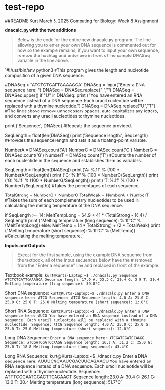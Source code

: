 # test-repo

##README
Kurt
March 5, 2025
Computing for Biology: Week 8 Assignment

**dnacalc.py with the two additions**
> Below is the code for the entire new dnacalc.py program. The line allowing you to enter your own DNA sequence is commented out for now so the example remains; if you want to input your own sequence, remove the hashtag and enter one in front of the sample DNASeq variable in the line above.

`#!/usr/bin/env python3
#This program gives the length and nucleotide composition of a given DNA sequence.

#DNASeq = "ATCTCTCATTCAAAGCA"
DNASeq = input("Enter a DNA sequence here: ")
DNASeq = DNASeq.replace(" ","")
DNASeq = DNASeq.upper()
if "U" in DNASeq:
        print ("You have entered an RNA sequence instead of a DNA sequence. Each uracil nucleotide will be replaced with a thymine nucleotide.")
        DNASeq = DNASeq.replace("U","T")
#The lines above remove unnecessary spaces, auto-capitalizes any letters, and converts any uracil nucleotides to thymine nucleotides.

print ('Sequence:', DNASeq)
#Repeats the sequence provided.

SeqLength = float(len(DNASeq))
print ('Sequence length:', SeqLength)
#Provides the sequence length and sets it as a floating-point variable.

NumberA = DNASeq.count('A')
NumberC = DNASeq.count('C')
NumberG = DNASeq.count('G')
NumberT = DNASeq.count('T')
#Counts the number of each nucleotide in the sequence and establishes them as variables.

SeqLength = float(len(DNASeq))
print ('A: %.1f' % (100 * NumberA/SeqLength))
print ('C: %.1f' % (100 * NumberC/SeqLength))
print ('G: %.1f' % (100 * NumberG/SeqLength))
print ('T: %.1f' % (100 * NumberT/SeqLength))
#Takes the percentages of each sequence.

TotalStrong = NumberG + NumberC
TotalWeak = NumberA + NumberT
#Takes the sum of each complementary nucleotides to be used in calculating the melting temperature of the DNA sequence.

if SeqLength >= 14:        MeltTempLong = 64.9 + 41 * (TotalStrong - 16.4) / SeqLength
        print ("Melting temperature (long sequence): %.1f°C" % (MeltTempLong))
else:
        MeltTemp = (4 * TotalStrong) + (2 * TotalWeak)
        print ("Melting temperature (short sequence): %.1f°C" % (MeltTemp))
#Calculating the melting temperature.`

**Inputs and Outputs**
> Except for the first sample, using the example DNA sequence from the textbook, all of the input sequences below have the # removed from the "Enter a sequence" line and replaced in front of the example. 

Textbook example:
`kurt@Kurts-Laptop:~$ ./dnacalc.py
Sequence: ATCTCTCATTCAAAGCA
Sequence length: 17.0
A: 35.3
C: 29.4
G: 5.9
T: 29.4
Melting temperature (long sequence): 39.8°C`

Short DNA sequence:
`kurt@Kurts-Laptop:~$ ./dnacalc.py
Enter a DNA sequence here: ATCG
Sequence: ATCG
Sequence length: 4.0
A: 25.0
C: 25.0
G: 25.0
T: 25.0
Melting temperature (short sequence): 12.0°C`

Short RNA Sequence:
`kurt@Kurts-Laptop:~$ ./dnacalc.py
Enter a DNA sequence here: AUCG
You have entered an RNA sequence instead of a DNA sequence. Each uracil nucleotide will be replaced with a thymine nucleotide.
Sequence: ATCG
Sequence length: 4.0
A: 25.0
C: 25.0
G: 25.0
T: 25.0
Melting temperature (short sequence): 12.0°C`

Long DNA Sequence:
`Enter a DNA sequence here: ATCGATCGATCCAAGG
Sequence: ATCGATCGATCCAAGG
Sequence length: 16.0
A: 31.2
C: 25.0
G: 25.0
T: 18.8
Melting temperature (long sequence): 43.4°C`

Long RNA Sequence:
kurt@Kurts-Laptop:~$ ./dnacalc.py
Enter a DNA sequence here: AUUUCGCAAUCGACUUCAGAACU
You have entered an RNA sequence instead of a DNA sequence. Each uracil nucleotide will be replaced with a thymine nucleotide.
Sequence: ATTTCGCAATCGACTTCAGAACT
Sequence length: 23.0
A: 30.4
C: 26.1
G: 13.0
T: 30.4
Melting temperature (long sequence): 51.7°C`
